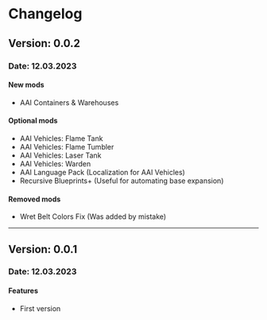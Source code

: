 # Changelog

## Version: 0.0.2

### Date: 12.03.2023

#### New mods

- AAI Containers & Warehouses

#### Optional mods

- AAI Vehicles: Flame Tank
- AAI Vehicles: Flame Tumbler
- AAI Vehicles: Laser Tank
- AAI Vehicles: Warden
- AAI Language Pack (Localization for AAI Vehicles)
- Recursive Blueprints+ (Useful for automating base expansion)

#### Removed mods

- Wret Belt Colors Fix (Was added by mistake)

---
## Version: 0.0.1

### Date: 12.03.2023

#### Features

- First version